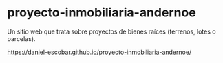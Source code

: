 # proyecto-inmobiliaria-andernoe
Un sitio web que trata sobre proyectos de bienes raíces (terrenos, lotes o parcelas).

https://daniel-escobar.github.io/proyecto-inmobiliaria-andernoe/
